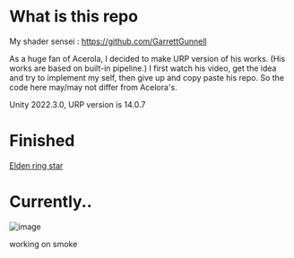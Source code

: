 # What is this repo

My shader sensei : https://github.com/GarrettGunnell

As a huge fan of Acerola, I decided to make URP version of his works. (His works are based on built-in pipeline.)
I first watch his video, get the idea and try to implement my self, then give up and copy paste his repo.
So the code here may/may not differ from Acelora's.

Unity 2022.3.0, URP version is 14.0.7

# Finished

[Elden ring star](https://www.youtube.com/watch?v=IMiiUEG-sLQ&t=313s)

# Currently..

![image](https://github.com/wkd2314/AcerolaURP/assets/25860861/99ce6bbd-62b2-4749-ba81-3e9c783f8231)

working on smoke
